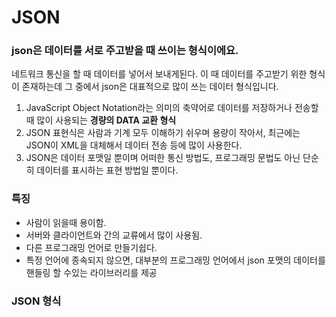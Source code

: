 # JSON

### json은 데이터를 서로 주고받을 때 쓰이는 형식이에요.

네트워크 통신을 할 때 데이터를 넣어서 보내게된다. 이 때 데이터를 주고받기 위한 형식이 존재하는데 그 중에서 json은 대표적으로 많이  쓰는 데이터 형식입니다. 

1. JavaScript Object Notation라는 의미의 축약어로 데이터를 저장하거나 전송할 때 많이 사용되는 **경량의 DATA 교환 형식**
2. JSON 표현식은 사람과 기계 모두 이해하기 쉬우며 용량이 작아서, 최근에는 JSON이 XML을 대체해서 데이터 전송 등에 많이 사용한다.
3. JSON은 데이터 포맷일 뿐이며 어떠한 통신 방법도, 프로그래밍 문법도 아닌 단순히 데이터를 표시하는 표현 방법일 뿐이다.

### 특징

- 사람이 읽을때 용이함.
- 서버와 클라이언트와 간의 교류에서 많이 사용됨.
- 다른 프로그래밍 언어로 만들기쉽다.
- 특정 언어에 종속되지 않으면, 대부분의 프로그래밍 언어에서 json 포맷의 데이터를  핸들링 할 수있는 라이브러리를 제공

### JSON 형식
